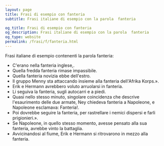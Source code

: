 ```yaml
---
layout: page
title: Frasi di esempio con fanteria 
subtitle: Frasi italiane di esempio con la parola  fanteria

og_title: Frasi di esempio con fanteria 
og_description: Frasi italiane di esempio con la parola  fanteria
og_type: website
permalink: /frasi/f/fanteria.html
---
```


Frasi italiane di esempio contenenti la parola fanteria:


- C'erano nella fanteria inglese,.
- Quella fredda fanteria rimase impassibile.
- Quella fanteria novizia ebbe dell'estro.
- Il gruppo Menny sta attaccando insieme alla fanteria dell'Afrika Korps.».
- Erik e Hermann avrebbero voluto arruolarsi in fanteria.
- Li seguiva la fanteria, sugli autocarri e a piedi.
- Quasi nello stesso minuto, singolare coincidenza che descrive l'esaurimento delle due armate, Ney chiedeva fanteria a Napoleone, e Napoleone esclamava: Fanteria!.
- Poi dovrebbe seguire la fanteria, per rastrellare i nemici dispersi e farli prigionieri.».
- Se Napoleone, in quello stesso momento, avesse pensato alla sua fanteria, avrebbe vinto la battaglia.
- Avvicinandosi al fiume, Erik e Hermann si ritrovarono in mezzo alla fanteria.
